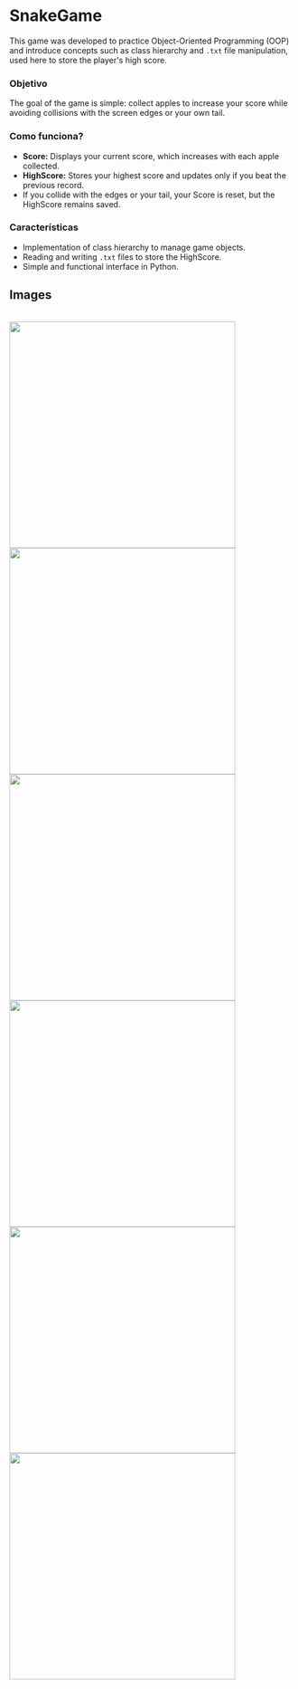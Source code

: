 # SnakeGame
This game was developed to practice Object-Oriented Programming (OOP) and introduce concepts such as class hierarchy and `.txt` file manipulation, used here to store the player's high score.  

### Objetivo  
The goal of the game is simple: collect apples to increase your score while avoiding collisions with the screen edges or your own tail.  

### Como funciona?  
- **Score:** Displays your current score, which increases with each apple collected.  
- **HighScore:** Stores your highest score and updates only if you beat the previous record.  
- If you collide with the edges or your tail, your Score is reset, but the HighScore remains saved.   

### Características  
- Implementation of class hierarchy to manage game objects.  
- Reading and writing `.txt` files to store the HighScore.  
- Simple and functional interface in Python.

## Images
<div style="display: inline_block"><br>
  <img align="center" height="400" width="400" src="https://github.com/user-attachments/assets/dbf38c16-d4af-4338-91f7-ac2f9ae21caa"/>
  <img align="center" height="400" width="400" src="https://github.com/user-attachments/assets/a6382be6-bf9b-4c82-ab91-e9bbb0cee9ad"/>
  <img align="center" height="400" width="400" src="https://github.com/user-attachments/assets/795cd414-eb46-446d-819e-0b0fbc9a00ac"/>
  <img align="center" height="400" width="400" src="https://github.com/user-attachments/assets/c0e3b0b3-393e-41ff-a9ca-ce871a005420"/>
  <img align="center" height="400" width="400" src="https://github.com/user-attachments/assets/26cfbdfc-d19e-4a1c-b3d5-73d6c8e61b7c"/>
  <img align="center" height="400" width="400" src="https://github.com/user-attachments/assets/6a1595de-1f34-4fb5-bded-9be353028d31"/>
</div>
